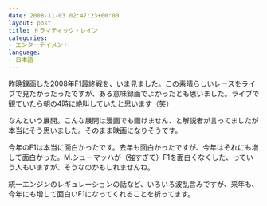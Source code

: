 ```yaml
---
date: 2008-11-03 02:47:23+00:00
layout: post
title: ドラマティック・レイン
categories:
- エンターテイメント
language:
- 日本語
---
```


昨晩録画した2008年F1最終戦を、いま見ました。この素晴らしいレースをライブで見たかったったですが、ある意味録画でよかったとも思いました。ライブで観ていたら朝の4時に絶叫していたと思います（笑）

なんという展開。こんな展開は漫画でも画けません、と解説者が言ってましたが本当にそう思いました。そのまま映画になりそうです。

今年のF1は本当に面白かったです。去年も面白かったですが、今年はそれにも増して面白かった。M.シューマッハが（強すぎて）F1を面白くなくした、っていう人もいますが、そうなのかもしれませんね。

統一エンジンのレギュレーションの話など、いろいろ波乱含みですが、来年も、今年にも増して面白いF1になってくれることを祈ってます。
